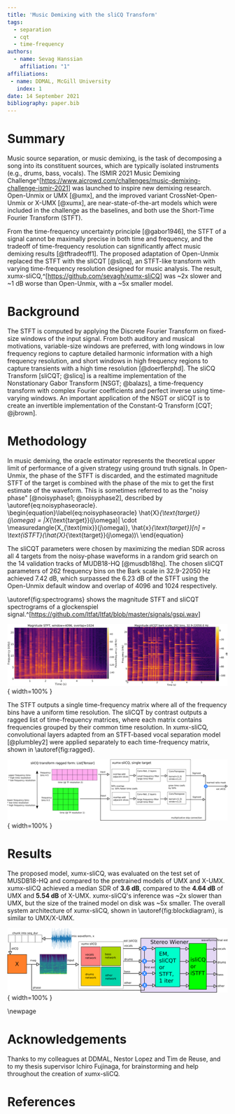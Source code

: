 ```yaml
---
title: 'Music Demixing with the sliCQ Transform'
tags:
  - separation
  - cqt
  - time-frequency
authors:
  - name: Sevag Hanssian
    affiliation: "1"
affiliations:
 - name: DDMAL, McGill University
   index: 1
date: 14 September 2021
bibliography: paper.bib
---
```


# Summary

Music source separation, or music demixing, is the task of decomposing a song into its constituent sources, which are typically isolated instruments (e.g., drums, bass, vocals). The ISMIR 2021 Music Demixing Challenge^[<https://www.aicrowd.com/challenges/music-demixing-challenge-ismir-2021>] was launched to inspire new demixing research. Open-Unmix or UMX [@umx], and the improved variant CrossNet-Open-Unmix or X-UMX [@xumx], are near-state-of-the-art models which were included in the challenge as the baselines, and both use the Short-Time Fourier Transform (STFT).

From the time-frequency uncertainty principle [@gabor1946], the STFT of a signal cannot be maximally precise in both time and frequency, and the tradeoff of time-frequency resolution can significantly affect music demixing results [@tftradeoff1]. The proposed adaptation of Open-Unmix replaced the STFT with the sliCQT [@slicq], an STFT-like transform with varying time-frequency resolution designed for music analysis. The result, xumx-sliCQ,^[<https://github.com/sevagh/xumx-sliCQ>] was ~2x slower and ~1 dB worse than Open-Unmix, with a ~5x smaller model.

# Background

The STFT is computed by applying the Discrete Fourier Transform on fixed-size windows of the input signal. From both auditory and musical motivations, variable-size windows are preferred, with long windows in low frequency regions to capture detailed harmonic information with a high frequency resolution, and short windows in high frequency regions to capture transients with a high time resolution [@doerflerphd]. The sliCQ Transform [sliCQT\; @slicq] is a realtime implementation of the Nonstationary Gabor Transform [NSGT\; @balazs], a time-frequency transform with complex Fourier coefficients and perfect inverse using time-varying windows. An important application of the NSGT or sliCQT is to create an invertible implementation of the Constant-Q Transform [CQT\; @jbrown].

# Methodology

In music demixing, the oracle estimator represents the theoretical upper limit of performance of a given strategy using ground truth signals. In Open-Unmix, the phase of the STFT is discarded, and the estimated magnitude STFT of the target is combined with the phase of the mix to get the first estimate of the waveform. This is sometimes referred to as the "noisy phase" [@noisyphase1; @noisyphase2], described by \autoref{eq:noisyphaseoracle}.
\begin{equation}\label{eq:noisyphaseoracle}
\hat{X}_{\text{target}}(j\omega) = |X_{\text{target}}(j\omega)| \cdot \measuredangle{X_{\text{mix}}(j\omega)}, \hat{x}_{\text{target}}[n] = \text{iSTFT}(\hat{X}_{\text{target}}(j\omega))\\
\end{equation}

The sliCQT parameters were chosen by maximizing the median SDR across all 4 targets from the noisy-phase waveforms in a random grid search on the 14 validation tracks of MUDB18-HQ [@musdb18hq]. The chosen sliCQT parameters of 262 frequency bins on the Bark scale in 32.9-22050 Hz achieved 7.42 dB, which surpassed the 6.23 dB of the STFT using the Open-Unmix default window and overlap of 4096 and 1024 respectively.

\autoref{fig:spectrograms} shows the magnitude STFT and sliCQT spectrograms of a glockenspiel signal.^[<https://github.com/ltfat/ltfat/blob/master/signals/gspi.wav>]

![Spectrograms of the musical glockenspiel signal.\label{fig:spectrograms}](./static-assets/spectrograms_comparison.png){ width=100% }

The STFT outputs a single time-frequency matrix where all of the frequency bins have a uniform time resolution. The sliCQT by contrast outputs a ragged list of time-frequency matrices, where each matrix contains frequencies grouped by their common time resolution. In xumx-sliCQ, convolutional layers adapted from an STFT-based vocal separation model [@plumbley2] were applied separately to each time-frequency matrix, shown in \autoref{fig:ragged}.

![Convolutional layers applied to the ragged sliCQT.\label{fig:ragged}](./static-assets/xumx_slicq_pertarget.png){ width=100% }

# Results

The proposed model, xumx-sliCQ, was evaluated on the test set of MUSDB18-HQ and compared to the pretrained models of UMX and X-UMX. xumx-sliCQ achieved a median SDR of **3.6 dB**, compared to the **4.64 dB** of UMX and **5.54 dB** of X-UMX. xumx-sliCQ's inference was ~2x slower than UMX, but the size of the trained model on disk was ~5x smaller. The overall system architecture of xumx-sliCQ, shown in \autoref{fig:blockdiagram}, is similar to UMX/X-UMX.

![xumx-sliCQ overall system diagram.\label{fig:blockdiagram}](./static-assets/xumx_overall_arch.png){ width=100% }

\newpage

# Acknowledgements

Thanks to my colleagues at DDMAL, Nestor Lopez and Tim de Reuse, and to my thesis supervisor Ichiro Fujinaga, for brainstorming and help throughout the creation of xumx-sliCQ.

# References
